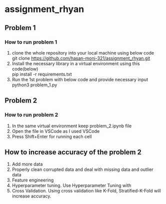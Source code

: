 # assignment_rhyan

## Problem 1
### How to run problem 1 
1. clone the whole repository into your local machine using below code   
   git clone https://github.com/hasan-moni-321/assignment_rhyan.git    
2. Install the necessary library in a virtual environment using this code(below)  
   pip install -r requirements.txt  
3. Run the 1st problem with below code and provide necessary input   
   python3 problem_1.py  

## Problem 2 
### How to run problem 2 
1. In the same virtual environment keep problem_2.ipynb file
2. Open the file in VSCode as I used VSCode
3. Press Shift+Enter for running each cell

## How to increase accuracy of the problem 2
1. Add more data
2. Properly clean corrupted data and deal with missing data and outlier data
3. Feature engineering
4. Hyperparameter tuning. Use Hyperparameter Tuning with 
5. Cross Validation. Using cross validation like K-Fold, Stratified-K-Fold will increase accuracy. 
